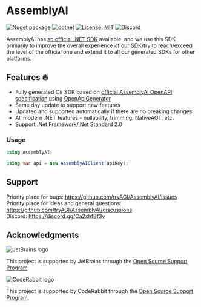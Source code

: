 # AssemblyAI

[![Nuget package](https://img.shields.io/nuget/vpre/AssemblyAI)](https://www.nuget.org/packages/AssemblyAI/)
[![dotnet](https://github.com/tryAGI/AssemblyAI/actions/workflows/dotnet.yml/badge.svg?branch=main)](https://github.com/tryAGI/AssemblyAI/actions/workflows/dotnet.yml)
[![License: MIT](https://img.shields.io/github/license/tryAGI/AssemblyAI)](https://github.com/tryAGI/AssemblyAI/blob/main/LICENSE.txt)
[![Discord](https://img.shields.io/discord/1115206893015662663?label=Discord&logo=discord&logoColor=white&color=d82679)](https://discord.gg/Ca2xhfBf3v)

AssemblyAI has [an official .NET SDK](https://github.com/AssemblyAI/assemblyai-csharp-sdk) available, 
and we use this SDK primarily to improve the overall experience 
of our SDK/try to reach/exceed the level of the official one and 
extend it to all our generated SDKs for other platforms. 

## Features 🔥
- Fully generated C# SDK based on [official AssemblyAI OpenAPI specification](https://raw.githubusercontent.com/AssemblyAI/assemblyai-api-spec/main/openapi.yml) using [OpenApiGenerator](https://github.com/HavenDV/OpenApiGenerator)
- Same day update to support new features
- Updated and supported automatically if there are no breaking changes
- All modern .NET features - nullability, trimming, NativeAOT, etc.
- Support .Net Framework/.Net Standard 2.0

### Usage
```csharp
using AssemblyAI;

using var api = new AssemblyAIClient(apiKey);
```

## Support

Priority place for bugs: https://github.com/tryAGI/AssemblyAI/issues  
Priority place for ideas and general questions: https://github.com/tryAGI/AssemblyAI/discussions  
Discord: https://discord.gg/Ca2xhfBf3v  

## Acknowledgments

![JetBrains logo](https://resources.jetbrains.com/storage/products/company/brand/logos/jetbrains.png)

This project is supported by JetBrains through the [Open Source Support Program](https://jb.gg/OpenSourceSupport).

![CodeRabbit logo](https://opengraph.githubassets.com/1c51002d7d0bbe0c4fd72ff8f2e58192702f73a7037102f77e4dbb98ac00ea8f/marketplace/coderabbitai)

This project is supported by CodeRabbit through the [Open Source Support Program](https://github.com/marketplace/coderabbitai).